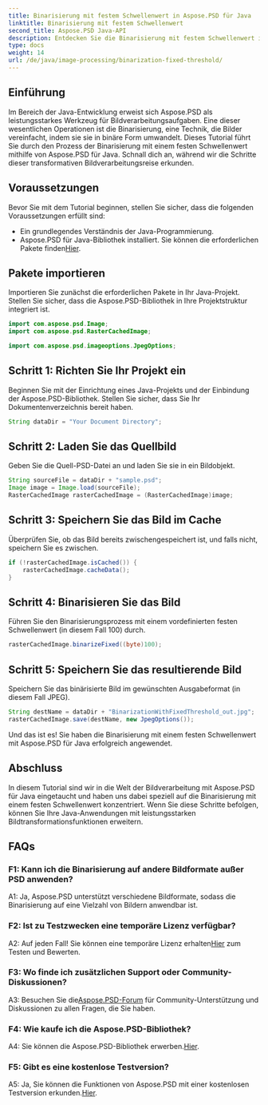 ```yaml
---
title: Binarisierung mit festem Schwellenwert in Aspose.PSD für Java
linktitle: Binarisierung mit festem Schwellenwert
second_title: Aspose.PSD Java-API
description: Entdecken Sie die Binarisierung mit festem Schwellenwert in Aspose.PSD für Java. Verwandeln Sie Bilder nahtlos mit unserer Schritt-für-Schritt-Anleitung.
type: docs
weight: 14
url: /de/java/image-processing/binarization-fixed-threshold/
---
```

## Einführung

Im Bereich der Java-Entwicklung erweist sich Aspose.PSD als leistungsstarkes Werkzeug für Bildverarbeitungsaufgaben. Eine dieser wesentlichen Operationen ist die Binarisierung, eine Technik, die Bilder vereinfacht, indem sie sie in binäre Form umwandelt. Dieses Tutorial führt Sie durch den Prozess der Binarisierung mit einem festen Schwellenwert mithilfe von Aspose.PSD für Java. Schnall dich an, während wir die Schritte dieser transformativen Bildverarbeitungsreise erkunden.

## Voraussetzungen

Bevor Sie mit dem Tutorial beginnen, stellen Sie sicher, dass die folgenden Voraussetzungen erfüllt sind:

- Ein grundlegendes Verständnis der Java-Programmierung.
-  Aspose.PSD für Java-Bibliothek installiert. Sie können die erforderlichen Pakete finden[Hier](https://releases.aspose.com/psd/java/).

## Pakete importieren

Importieren Sie zunächst die erforderlichen Pakete in Ihr Java-Projekt. Stellen Sie sicher, dass die Aspose.PSD-Bibliothek in Ihre Projektstruktur integriert ist.

```java
import com.aspose.psd.Image;
import com.aspose.psd.RasterCachedImage;

import com.aspose.psd.imageoptions.JpegOptions;
```

## Schritt 1: Richten Sie Ihr Projekt ein

Beginnen Sie mit der Einrichtung eines Java-Projekts und der Einbindung der Aspose.PSD-Bibliothek. Stellen Sie sicher, dass Sie Ihr Dokumentenverzeichnis bereit haben.

```java
String dataDir = "Your Document Directory";
```

## Schritt 2: Laden Sie das Quellbild

Geben Sie die Quell-PSD-Datei an und laden Sie sie in ein Bildobjekt.

```java
String sourceFile = dataDir + "sample.psd";
Image image = Image.load(sourceFile);
RasterCachedImage rasterCachedImage = (RasterCachedImage)image;
```

## Schritt 3: Speichern Sie das Bild im Cache

Überprüfen Sie, ob das Bild bereits zwischengespeichert ist, und falls nicht, speichern Sie es zwischen.

```java
if (!rasterCachedImage.isCached()) {
    rasterCachedImage.cacheData();
}
```

## Schritt 4: Binarisieren Sie das Bild

Führen Sie den Binarisierungsprozess mit einem vordefinierten festen Schwellenwert (in diesem Fall 100) durch.

```java
rasterCachedImage.binarizeFixed((byte)100);
```

## Schritt 5: Speichern Sie das resultierende Bild

Speichern Sie das binärisierte Bild im gewünschten Ausgabeformat (in diesem Fall JPEG).

```java
String destName = dataDir + "BinarizationWithFixedThreshold_out.jpg";
rasterCachedImage.save(destName, new JpegOptions());
```

Und das ist es! Sie haben die Binarisierung mit einem festen Schwellenwert mit Aspose.PSD für Java erfolgreich angewendet.

## Abschluss

In diesem Tutorial sind wir in die Welt der Bildverarbeitung mit Aspose.PSD für Java eingetaucht und haben uns dabei speziell auf die Binarisierung mit einem festen Schwellenwert konzentriert. Wenn Sie diese Schritte befolgen, können Sie Ihre Java-Anwendungen mit leistungsstarken Bildtransformationsfunktionen erweitern.

## FAQs

### F1: Kann ich die Binarisierung auf andere Bildformate außer PSD anwenden?

A1: Ja, Aspose.PSD unterstützt verschiedene Bildformate, sodass die Binarisierung auf eine Vielzahl von Bildern anwendbar ist.

### F2: Ist zu Testzwecken eine temporäre Lizenz verfügbar?

 A2: Auf jeden Fall! Sie können eine temporäre Lizenz erhalten[Hier](https://purchase.aspose.com/temporary-license/) zum Testen und Bewerten.

### F3: Wo finde ich zusätzlichen Support oder Community-Diskussionen?

 A3: Besuchen Sie die[Aspose.PSD-Forum](https://forum.aspose.com/c/psd/34) für Community-Unterstützung und Diskussionen zu allen Fragen, die Sie haben.

### F4: Wie kaufe ich die Aspose.PSD-Bibliothek?

 A4: Sie können die Aspose.PSD-Bibliothek erwerben.[Hier](https://purchase.aspose.com/buy).

### F5: Gibt es eine kostenlose Testversion?

 A5: Ja, Sie können die Funktionen von Aspose.PSD mit einer kostenlosen Testversion erkunden.[Hier](https://releases.aspose.com/).